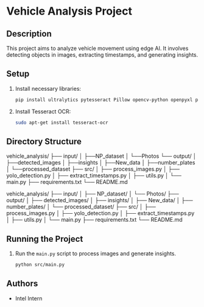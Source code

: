 # Vehicle Analysis Project

## Description
This project aims to analyze vehicle movement using edge AI. It involves detecting objects in images, extracting timestamps, and generating insights.

## Setup
1. Install necessary libraries:
    ```sh
    pip install ultralytics pytesseract Pillow opencv-python openpyxl pandas
    ```
2. Install Tesseract OCR:
    ```sh
    sudo apt-get install tesseract-ocr
    ```

## Directory Structure

vehicle_analysis/
├── input/
│ ├──NP_dataset
│ └──Photos
└── output/
│ ├──detected_images
│ ├──insights
│ ├──New_data
│ ├──number_plates
│ └──processed_dataset
├── src/
│ ├── process_images.py
│ ├── yolo_detection.py
│ ├── extract_timestamps.py
│ ├── utils.py
│ └── main.py
├── requirements.txt
└── README.md


vehicle_analysis/
├── input/
│ ├── NP_dataset/
│ └── Photos/ 
├── output/
│ ├── detected_images/ 
│ ├── insights/ 
│ ├── New_data/ 
│ ├── number_plates/
│ └── processed_dataset/ 
├── src/
│ ├── process_images.py 
│ ├── yolo_detection.py 
│ ├── extract_timestamps.py 
│ ├── utils.py 
│ └── main.py
├── requirements.txt 
└── README.md 
## Running the Project
1. Run the `main.py` script to process images and generate insights.
    ```sh
    python src/main.py
    ```

## Authors
- Intel Intern
